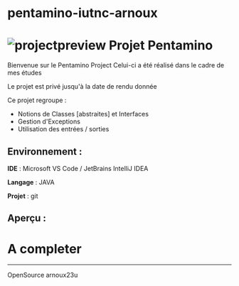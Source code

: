 # pentamino-iutnc-arnoux
![projectpreview](https://github.com/guillaumearnx/pentamino-iutnc-arnoux/blob/main/projectreview.png)
Projet Pentamino
========

Bienvenue sur le Pentamino Project
Celui-ci a été réalisé dans le cadre de mes études

Le projet est privé jusqu'à la date de rendu donnée

Ce projet regroupe :
* Notions de Classes [abstraites] et Interfaces
* Gestion d'Exceptions
* Utilisation des entrées / sorties

Environnement :
------------

**IDE** : Microsoft VS Code / JetBrains IntelliJ IDEA

**Langage** : JAVA

**Projet** : git

Aperçu :
---------

# A completer

---------------------

OpenSource arnoux23u
